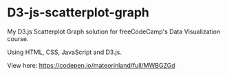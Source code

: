 # D3-js-scatterplot-graph
My D3.js Scatterplot Graph solution for freeCodeCamp's Data Visualization course.

Using HTML, CSS, JavaScript and D3.js.

View here: https://codepen.io/mateorinland/full/MWBGZGd
